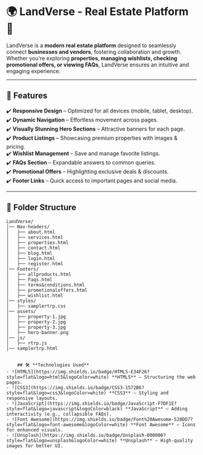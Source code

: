 # 🌍 **LandVerse - Real Estate Platform** 🏡

LandVerse is a **modern real estate platform** designed to seamlessly connect **businesses and vendors**, fostering collaboration and growth. Whether you're exploring **properties, managing wishlists, checking promotional offers, or viewing FAQs**, LandVerse ensures an intuitive and engaging experience.

---

## 🚀 **Features**
✔️ **Responsive Design** – Optimized for all devices (mobile, tablet, desktop).  
✔️ **Dynamic Navigation** – Effortless movement across pages.  
✔️ **Visually Stunning Hero Sections** – Attractive banners for each page.  
✔️ **Product Listings** – Showcasing premium properties with images & pricing.  
✔️ **Wishlist Management** – Save and manage favorite listings.  
✔️ **FAQs Section** – Expandable answers to common queries.  
✔️ **Promotional Offers** – Highlighting exclusive deals & discounts.  
✔️ **Footer Links** – Quick access to important pages and social media.  

---

## 📂 **Folder Structure**
```plaintext
LandVerse/
│── Nav-headers/
│   ├── about.html
│   ├── services.html
│   ├── properties.html
│   ├── contact.html
│   ├── blog.html
│   ├── login.html
│   ├── register.html
│── Footers/
│   ├── allproducts.html
│   ├── Faqs.html
│   ├── terms&conditions.html
│   ├── promotionaloffers.html
│   ├── wishlist.html
│── styles/
│   ├── samplertrp.css
│── assets/
│   ├── property-1.jpg
│   ├── property-2.jpg
│   ├── property-3.jpg
│   ├── hero-banner.png
│── js/
│   ├── rtrp.js
│── samplertrp.html


    ## 🛠 **Technologies Used**
- ![HTML5](https://img.shields.io/badge/HTML5-E34F26?style=flat&logo=html5&logoColor=white) **HTML5** – Structuring the web pages.
- ![CSS3](https://img.shields.io/badge/CSS3-1572B6?style=flat&logo=css3&logoColor=white) **CSS3** – Styling and responsive layouts.
- ![JavaScript](https://img.shields.io/badge/JavaScript-F7DF1E?style=flat&logo=javascript&logoColor=black) **JavaScript** – Adding interactivity (e.g., collapsible FAQs).
- ![Font Awesome](https://img.shields.io/badge/Font%20Awesome-528DD7?style=flat&logo=font-awesome&logoColor=white) **Font Awesome** – Icons for enhanced visuals.
- ![Unsplash](https://img.shields.io/badge/Unsplash-000000?style=flat&logo=unsplash&logoColor=white) **Unsplash** – High-quality images for better UI.

